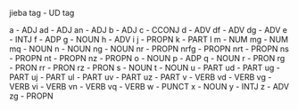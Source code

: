 jieba tag - UD tag

a - ADJ
ad - ADJ
an - ADJ
b - ADJ
c - CCONJ
d - ADV
df - ADV
dg - ADV
e - INTJ
f - ADP
g - NOUN
h - ADV
i 
j - PROPN
k - PART
l 
m - NUM
mg - NUM
mq - NOUN
n - NOUN
ng - NOUN
nr - PROPN
nrfg - PROPN
nrt - PROPN
ns - PROPN
nt - PROPN
nz - PROPN
o - NOUN
p - ADP
q - NOUN
r - PRON
rg - PRON
rr - PRON
rz - PRON
s - NOUN
t - NOUN
u - PART
ud - PART
ug - PART
uj - PART
ul - PART
uv - PART
uz - PART
v - VERB
vd - VERB
vg - VERB
vi - VERB
vn - VERB
vq - VERB
w - PUNCT
x - NOUN
y - INTJ
z - ADV
zg - PROPN





